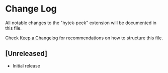 # Change Log

All notable changes to the "hytek-peek" extension will be documented in this file.

Check [Keep a Changelog](http://keepachangelog.com/) for recommendations on how to structure this file.

## [Unreleased]

- Initial release